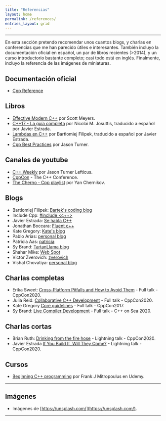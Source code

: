 ```yaml
---
title: "Referencias"
layout: home
permalink: /references/
entries_layout: grid
---
```


---

En esta sección pretendo recomendar unos cuantos blogs, y charlas en
conferencias que me han parecido útiles e interesantes. También incluyo la
documentación oficial en español, un par de libros recientes (>2014), y un curso
introductorio bastante completo; casi todo está en inglés. Finalmente, incluyo
la referencia de las imágenes de miniaturas.


## Documentación oficial

* [Cpp Reference](https://es.cppreference.com/)


## Libros

* [Effective Modern C++](https://www.oreilly.com/library/view/effective-modern-c/9781491908419/) por Scott Meyers.
* [C++17 - La guía completa](https://leanpub.com/cpp17es/) por Nicolai M. Josuttis, traducido a español por Javier Estrada.
* [Lambdas en C++](https://leanpub.com/cpplambdaspanish) por Bartłomiej Filipek, traducido a español por Javier Estrada.
* [Cpp Best Practices](https://leanpub.com/cppbestpractices) por Jason Turner.


## Canales de youtube

* [C++ Weekly](https://www.youtube.com/c/JasonTurner-lefticus/) por Jason Turner Lefticus.
* [CppCon](https://www.youtube.com/user/CppCon/) - The C++ Conference.
* [The Cherno - Cpp playlist](https://youtube.com/playlist?list=PLlrATfBNZ98dudnM48yfGUldqGD0S4FFb)
  por Yan Chernikov.


## Blogs

* Bartlomiej Filipek: [Bartek's coding blog ](https://www.bfilipek.com/)
* Include Cpp: [#include <c++>](https://www.includecpp.org/)
* Javier Estrada: [Se habla C++](https://javierestrada.blog/)
* Jonathan Boccara: [Fluent c++](http://www.fluentcpp.com/)
* Kate Gregory: [Kate's blog](http://www.gregcons.com/kateblog/)
* Pablo Arias: [personal blog](https://pabloariasal.github.io/) 
* Patricia Aas: [patricia](https://patricia.no/)
* Sy Brand: [TartanLlama blog](https://blog.tartanllama.xyz/)
* Shahar Mike: [Web Spot](https://shaharmike.com/cpp/) 
* Victor Zverovich: [zverovich](https://www.zverovich.net/)
* Vishal Chovatiya: [personal blog](http://www.vishalchovatiya.com/) 


## Charlas completas

* Erika Sweet: [Cross-Platform Pitfalls and How to Avoid Them](https://youtu.be/oYCin0B037Y) - Full talk - CppCon2020.
* Julia Reid: [Collaborative C++ Development](https://youtu.be/qCn6zT76zTs) - Full talk - CppCon2020.
* Kate Gregory [Core guidelines](https://youtu.be/XkDEzfpdcSg) - Full talk - CppCon2017.
* Sy Brand: [Live Compiler Development](https://youtu.be/Jw2n5QSul34) - Full talk - C++ on Sea 2020.


## Charlas cortas

* Brian Ruth: [Drinking from the fire hose](https://youtu.be/kO-cNY8nX70) - Lightning talk - CppCon2020.
* Javier Estrada [If You Build It, Will They Come?](https://youtu.be/I8lVKve_bEk) - Lightning talk - CppCon2020.


## Cursos

* [Beginning C++ programming](https://www.udemy.com/course/beginning-c-plus-plus-programming/)
  por Frank J Mitropoulus en Udemy.

---


## Imágenes

- Imágenes de [https://unsplash.com/](https://unsplash.com/).

---
